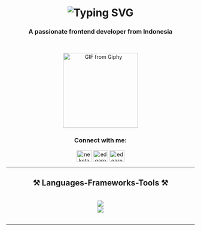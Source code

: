 <h1 align="center">
    <img src="https://readme-typing-svg.herokuapp.com?font=Fira+Code&weight=700&size=30&pause=1000&color=FFFFFF&width=435&lines=Hi+there++%F0%9F%91%8B;I'm+Edgar+Nadhif" alt="Typing SVG" />
</h1>

<h3 align="center">A passionate frontend developer from Indonesia </h3>

<br/>

<!-- Menggunakan <img> untuk menampilkan GIF -->
<p align="center">
    <img src="https://media.giphy.com/media/lJNoBCvQYp7nq/giphy.gif" width="200" height="200" alt="GIF from Giphy">
</p>

<h3 align="center">Connect with me:</h3>
<p align="center">
<a href="https://twitter.com/nekotamago_" target="blank"><img align="center" src="https://raw.githubusercontent.com/rahuldkjain/github-profile-readme-generator/master/src/images/icons/Social/twitter.svg" alt="nekotamago_" height="30" width="40" /></a>
<a href="https://instagram.com/edgarndf" target="blank"><img align="center" src="https://raw.githubusercontent.com/rahuldkjain/github-profile-readme-generator/master/src/images/icons/Social/instagram.svg" alt="edgarndf" height="30" width="40" /></a>
<a href="https://fb.com/edgarnadhif" target="blank"><img align="center" src="https://raw.githubusercontent.com/rahuldkjain/github-profile-readme-generator/master/src/images/icons/Social/facebook.svg" alt="edgarnadhif" height="30" width="40" /></a>
</p>

<hr/>

<h2 align="center">⚒️ Languages-Frameworks-Tools ⚒️</h2>
<br/>
<div align="center">
    <img src="https://skillicons.dev/icons?i=bootstrap,html,css,vscode,github,figma,tailwind,git,"/><br>
    <img src="https://skillicons.dev/icons?i=python,javascript,cpp,mysql,php,flutter" /><br>
</div>

<br/>
<hr/>
